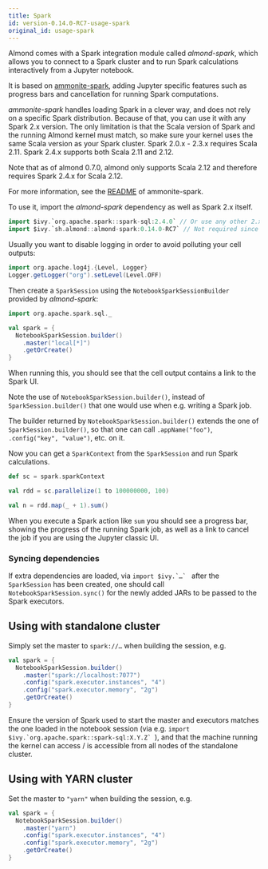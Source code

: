 ```yaml
---
title: Spark
id: version-0.14.0-RC7-usage-spark
original_id: usage-spark
---
```


Almond comes with a Spark integration module called *almond-spark*, which allows you to connect to a Spark cluster and
to run Spark calculations interactively from a Jupyter notebook.

It is based on [ammonite-spark](https://github.com/alexarchambault/ammonite-spark), adding Jupyter specific features
such as progress bars and cancellation for running Spark computations.

*ammonite-spark* handles loading Spark in a clever way, and does not rely on a specific Spark distribution.
Because of that, you can use it with any Spark 2.x version.
The only limitation is that the Scala version of Spark and the running Almond kernel must match, so make sure your
kernel uses the same Scala version as your Spark cluster.
Spark 2.0.x - 2.3.x requires Scala 2.11. Spark 2.4.x supports both Scala 2.11 and 2.12.

Note that as of almond 0.7.0, almond only supports Scala 2.12 and therefore requires Spark 2.4.x for Scala 2.12.

For more information, see the [README](https://github.com/alexarchambault/ammonite-spark/blob/master/README.md) of ammonite-spark.

To use it, import the *almond-spark* dependency as well as Spark 2.x itself.

```scala
import $ivy.`org.apache.spark::spark-sql:2.4.0` // Or use any other 2.x version here
import $ivy.`sh.almond::almond-spark:0.14.0-RC7` // Not required since almond 0.7.0 (will be automatically added when importing spark)
```

Usually you want to disable logging in order to avoid polluting your cell outputs:

```scala
import org.apache.log4j.{Level, Logger}
Logger.getLogger("org").setLevel(Level.OFF)

```

Then create a `SparkSession` using the `NotebookSparkSessionBuilder` provided by *almond-spark*:

```scala
import org.apache.spark.sql._

val spark = {
  NotebookSparkSession.builder()
    .master("local[*]")
    .getOrCreate()
}
```

When running this, you should see that the cell output contains a link to the Spark UI.

Note the use of `NotebookSparkSession.builder()`, instead of `SparkSession.builder()` that one would use when e.g. writing a Spark job.

The builder returned by `NotebookSparkSession.builder()` extends the one of `SparkSession.builder()`,
so that one can call `.appName("foo")`, `.config("key", "value")`, etc. on it.

Now you can get a `SparkContext` from the `SparkSession` and run Spark calculations.

```scala
def sc = spark.sparkContext

val rdd = sc.parallelize(1 to 100000000, 100)

val n = rdd.map(_ + 1).sum()
```

When you execute a Spark action like `sum` you should see a progress bar, showing the progress of the running Spark job,
as well as a link to cancel the job if you are using the Jupyter classic UI.

### Syncing dependencies

If extra dependencies are loaded, via ``import $ivy.`…` `` after the `SparkSession` has been created, one should call
`NotebookSparkSession.sync()` for the newly added JARs to be passed to the Spark executors.

## Using with standalone cluster

Simply set the master to `spark://…` when building the session, e.g.

```scala
val spark = {
  NotebookSparkSession.builder()
    .master("spark://localhost:7077")
    .config("spark.executor.instances", "4")
    .config("spark.executor.memory", "2g")
    .getOrCreate()
}
```

Ensure the version of Spark used to start the master and executors matches the one loaded in the notebook session
(via e.g. ``import $ivy.`org.apache.spark::spark-sql:X.Y.Z` ``), and that the machine running the kernel can access / is
accessible from all nodes of the standalone cluster.

## Using with YARN cluster

Set the master to `"yarn"` when building the session, e.g.
```scala
val spark = {
  NotebookSparkSession.builder()
    .master("yarn")
    .config("spark.executor.instances", "4")
    .config("spark.executor.memory", "2g")
    .getOrCreate()
}
```
